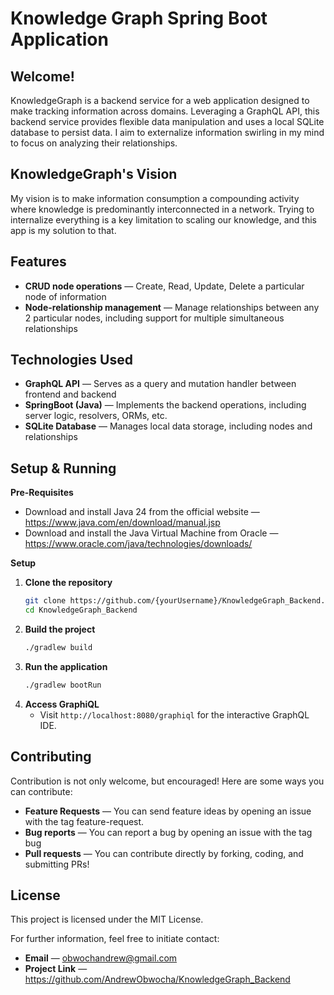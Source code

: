 # Knowledge Graph Spring Boot Application

## Welcome!
KnowledgeGraph is a backend service for a web application designed to make tracking information across domains. Leveraging a GraphQL API, this backend service provides flexible data manipulation and uses a local SQLite database to persist data. I aim to externalize information swirling in my mind to focus on analyzing their relationships.

## KnowledgeGraph's Vision
My vision is to make information consumption a compounding activity where knowledge is predominantly interconnected in a network. Trying to internalize everything is a key limitation to scaling our knowledge, and this app is my solution to that.

## Features
- **CRUD node operations** — Create, Read, Update, Delete a particular node of information
- **Node-relationship management** — Manage relationships between any 2 particular nodes, including support for multiple simultaneous relationships


## Technologies Used
- **GraphQL API** — Serves as a query and mutation handler between frontend and backend
- **SpringBoot (Java)** — Implements the backend operations, including server logic, resolvers, ORMs, etc.
- **SQLite Database** — Manages local data storage, including nodes and relationships
 
## Setup & Running

**Pre-Requisites**
- Download and install Java 24 from the official website — https://www.java.com/en/download/manual.jsp
- Download and install the Java Virtual Machine from Oracle — https://www.oracle.com/java/technologies/downloads/

**Setup**
1. **Clone the repository**
   ```sh
   git clone https://github.com/{yourUsername}/KnowledgeGraph_Backend.git
   cd KnowledgeGraph_Backend
   ```
4. **Build the project**
	 ```sh
	 ./gradlew build
	 ```
5. **Run the application**
	 ```sh
	 ./gradlew bootRun
	 ```
6. **Access GraphiQL**
	 - Visit `http://localhost:8080/graphiql` for the interactive GraphQL IDE.

## Contributing

Contribution is not only welcome, but encouraged! Here are some ways you can contribute:

- **Feature Requests** — You can send feature ideas by opening an issue with the tag feature-request.
- **Bug reports** — You can report a bug by opening an issue with the tag bug
- **Pull requests** — You can contribute directly by forking, coding, and submitting PRs!

## License

This project is licensed under the MIT License.

For further information, feel free to initiate contact:

- **Email** — obwochandrew@gmail.com 
- **Project Link** — https://github.com/AndrewObwocha/KnowledgeGraph_Backend
